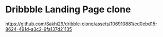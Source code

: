 # Dribbble Landing Page clone




https://github.com/Sakhi29/dribble-clone/assets/106910881/ed0ebd15-8624-491d-a3c2-9fa137d21135


